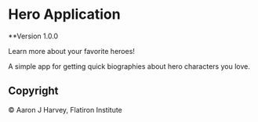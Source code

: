 # Hero Application

**Version 1.0.0

Learn more about your favorite heroes!

A simple app for getting quick biographies about hero characters you love.


## Copyright

© Aaron J Harvey, Flatiron Institute
